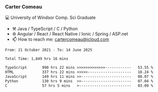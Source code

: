 ### Carter Comeau

💻 University of Windsor Comp. Sci Graduate

- ⚒️ Java / TypeScript / C / Python
- ⚙️ Angular / React / React Native / Ionic / Spring / ASP.net
- 📫 How to reach me: cartercomeau@icloud.com

<!--START_SECTION:waka-->

```txt
From: 21 October 2021 - To: 14 June 2025

Total Time: 1,849 hrs 16 mins

TypeScript       990 hrs 22 mins >>>>>>>>>>>>>------------   53.55 %
HTML             337 hrs 22 mins >>>>>--------------------   18.24 %
JavaScript       149 hrs 11 mins >>-----------------------   08.07 %
Python           130 hrs 9 mins  >>-----------------------   07.04 %
C                57 hrs 5 mins   >------------------------   03.09 %
```

<!--END_SECTION:waka-->

